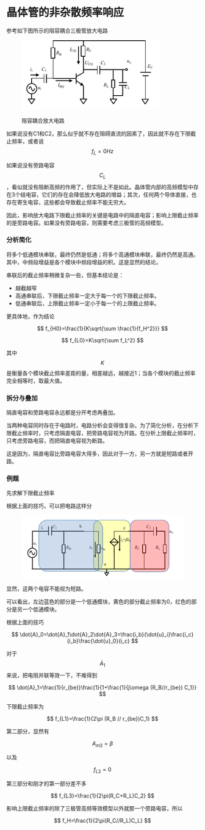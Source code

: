 # 晶体管的非杂散频率响应

参考如下图所示的阻容耦合三极管放大电路

<figure><img src="../../.gitbook/assets/image (31).png" alt=""><figcaption><p>阻容耦合放大电路</p></figcaption></figure>

如果说没有C1和C2，那么似乎就不存在阻碍直流的因素了，因此就不存在下限截止频率，或者说$$f_L=0Hz$$

如果说没有旁路电容$$C_L$$，看似就没有阻断高频的作用了，但实际上不是如此。晶体管内部的高频模型中存在3个结电容，它们的存在会降低放大电路的增益；其次，任何两个导体直接，也存在寄生电容，这些都会导致截止频率不能无穷大。

因此，影响放大电路下限截止频率的关键是电路中的隔直电容；影响上限截止频率的是旁路电容。如果没有旁路电容，则需要考虑三极管的高频模型。

### 分析简化

将多个低通模块串联，最终仍然是低通；将多个高通模块串联，最终仍然是高通。其中，中频段增益是各个模块中频段增益的积。这是显然的结论。

串联后的截止频率稍微复杂一些，但基本结论是：

* 越截越窄
* 高通串联后，下限截止频率一定大于每一个的下限截止频率。
* 低通串联后，上限截止频率一定小于每一个的上限截止频率。

更具体地，作为结论

$$
f_{H0}=\frac{1}{K\sqrt{\sum \frac{1}{f_H^2}}}
$$

$$
f_{L0}=K\sqrt{\sum f_L^2}
$$

其中$$K$$是衡量各个模块截止频率差距的量，相差越远，越接近1；当各个模块的截止频率完全相等时，取最大值。

### 拆分与叠加

隔直电容和旁路电容永远都是分开考虑再叠加。

当两种电容同时存在于电路时，电路分析会变得很复杂。为了简化分析，在分析下限截止频率时，只考虑隔直电容，把旁路电容视为开路。在分析上限截止频率时，只考虑旁路电容，而把隔直电容视为断路。

这是因为，隔直电容比旁路电容大得多，因此对于一方，另一方就是短路或者开路。

### 例题

先求解下限截止频率

根据上面的技巧，可以把电路这样分

<figure><img src="../../.gitbook/assets/image (32).png" alt=""><figcaption></figcaption></figure>

显然，这两个电容不能视为短路。

可以看出，左边蓝色的部分是一个低通模块，黄色的部分截止频率为0，红色的部分是另一个低通模块。

根据上面的技巧

$$
\dot{A}_0=\dot{A}_1\dot{A}_2\dot{A}_3=\frac{i_b}{\dot{u}_i}\frac{i_c}{i_b}\frac{\dot{u}_0}{i_c}
$$

对于$$\dot{A}_1$$来说，把电阻并联等效一下，不难得到

$$
\dot{A}_1=\frac{1}{r_{be}}\frac{1}{1+\frac{1}{j\omega (R_B//r_{be}) C_1}}
$$

下限截止频率为

$$
f_{L1}=\frac{1}{2\pi (R_B // r_{be})C_1}
$$

第二部分，显然有

$$
A_{m2}=\beta
$$

以及

$$
f_{L2}=0
$$

第三部分和刚才的第一部分差不多

$$
f_{L3}=\frac{1}{2\pi(R_C+R_L)C_2}
$$

影响上限截止频率的除了三极管高频等效模型以外就那一个旁路电容，所以

$$
f_H=\frac{1}{2\pi(R_C//R_L)C_L}
$$


